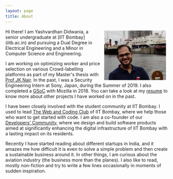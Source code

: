 ```yaml
---
layout: page
title: About
---
```


<img align="right" src="assets/yd_img.jpg" width="40%" padding-left="50px" >
Hi there! I am Yashvardhan Didwania, a senior undergraduate at [IIT Bombay](iitb.ac.in) and pursuing a Dual Degree in Electrical Engineering and a Minor in Computer Science and Engineering.

I am working on optimizing worker and price selection on various Crowd-labelling platforms as part of my Master's thesis with [Prof JK Nair](https://www.ee.iitb.ac.in/~jayakrishnan.nair/). In the past, I was a Security Engineering Intern at Sony, Japan, during the Summer of 2019. I also completed a [GSoC](http://localhost:4000/2018/05/01/gsoc-selection.html) with Mozilla in 2018. You can take a look at my [resume][resume] to know more about other projects I have worked on in the past.

I have been closely involved with the student community at IIT Bombay. I used to lead [The Web and Coding Club][WnCC] of IIT Bombay, where we help those who want to get started with code. I am also a co-founder of our [Developers' Community](https://devcom-iitb.org/), where we design and build software products aimed at significantly enhancing the digital infrastructure of IIT Bombay with a lasting impact on its residents. 

Recently I have started reading about different startups in India, and it amazes me how difficult it is even to solve a simple problem and then create a sustainable business around it. In other things, I am curious about the aviation industry (the business more than the planes). I also like to read, mostly non-fiction and  try to write a few lines occasionally in moments of sudden inspiration. 

[projects]: /projects
[WnCC]: http://wncc-iitb.org
[github]: http://github.com/ydidwania
[resume]: {{site.url}}/assets/resume.pdf
